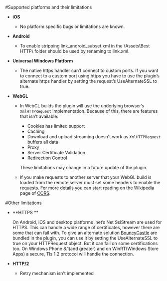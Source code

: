 #Supported platforms and their limitations

- **iOS**

	- No platform specific bugs or limitations are known.

- **Android**

	- To enable stripping link_android_subset.xml in the \Assets\Best HTTP\ folder should be used by renaming to link.xml.

- **Universal Windows Platform**

	- The native https handler can’t connect to custom ports. If you want to connect to a custom port using https you have to use the plugin’s alternate https handler by setting the request’s UseAlternateSSL to true.

- **WebGL**

	- In WebGL builds the plugin will use the underlying browser’s `XmlHTTPRequest` implementation. Because of this, there are features that isn’t available:
	
		- Cookies has limited support
		- Caching
		- Download and upload streaming doesn't work as `XmlHTTPRequest` buffers all data
		- Proxy
		- Server Certificate Validation
		- Redirection Control

		These limitations may change in a future update of the plugin.

	- If you make requests to another server that your WebGL build is loaded from the remote server must set some headers to enable the requests. For more details you can start reading on the Wikipedia page of [CORS](https://en.wikipedia.org/wiki/Cross-origin_resource_sharing).

#Other limitations

- **HTTPS **

	On Android, iOS and desktop platforms .net’s Net SslStream are used for HTTPS. This can handle a wide range of certificates, however there are some that can fail with.
	To give an alternate solution [BouncyCastle](https://github.com/bcgit/bc-csharp) are bundled in the plugin, you can use it by setting the UseAlternateSSL to true on your HTTPRequest object. But it can fail on some certifications too.
	On Windows Phone 8.1(and greater) and on WinRT(Windows Store Apps) a secure, Tls 1.2 protocol will handle the connection.

- **HTTP/2**

	- Retry mechanism isn't implemented